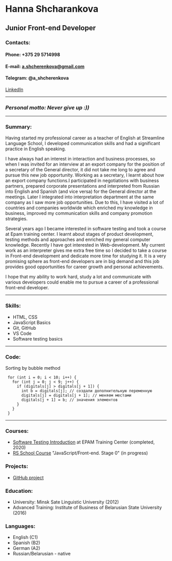 # **Hanna Shcharankova**

## **Junior Front-end Developer**

### **Contacts:**
#### **Phone:** +375 29 5714998 
#### **E-mail:** a.shcherenkova@gmail.com
#### **Telegram:** @a_shcherenkova 
[LinkedIn](https://www.linkedin.com/in/anna-shcherenkova-30a92ab6/?lipi=urn%3Ali%3Apage%3Ad_flagship3_feed%3Bq%2BNs%2BgKVTtWr%2BgzIZu0LQw%3D%3D)

---
### ***Personal motto: Never give up :))*** 
---
### **Summary:**
 Having started my professional career as a teacher of English at Streamline Language School, I developed communication skills and had a significant practice in English speaking. 
 
 I have always had an interest in interaction and business processes, so when I was invited for an interview at an export company for the position of a secretary of the General director, it did not take me long to agree and pursue this new job opportunity. Working as a secretary, I learnt about how an export company functions.I participated in negotiations with business partners, prepared corporate presentations and interpreted from Russian into English and Spanish (and vice versa) for the General director at the meetings. Later I integrated into interpretation department at the same company as I saw more job opportunities. Due to this, I have visited a lot of countries and companies worldwide which enriched my knowledge in business, improved my communication skills and company promotion strategies. 
 
 Several years ago I became interested in software testing and took a course at Epam training center. I learnt about stages of product development, testing methods and approaches and enriched my general computer knowledge. Recently I have got interested in Web-development. My current work as an interpreter gives me extra free time so I decided to take a course in Front-end development and dedicate more time for studying it. It is a very promising sphere as front-end developers are in big demand and this job provides good opportunities for career growth and personal achievements.
 
 I hope that my ability to work hard, study a lot and communicate with various developers could enable me to pursue a career of a professional front-end developer.

---
### **Skills:**
- HTML, CSS
- JavaScript Basics
- Git, GitHub
- VS Code
- Software testing basics
---
### **Code:**
Sorting by bubble method

     for (int i = 0; i < 10; i++) {
       for (int j = 0; j < 9; j++) {
         if (digitals[j] > digitals[j + 1]) {
           int b = digitals[j]; // создали дополнительную переменную
           digitals[j] = digitals[j + 1]; // меняем местами
           digitals[j + 1] = b; // значения элементов
         }
       }
     }
---
### **Courses:**
- [Software Testing Introduction](https://training.epam.com/Training/Details/3306?lang=en) at EPAM Training Center (completed, 2020) 
- [RS School Course](https://rs.school/)  "JavaScript/Front-end. Stage 0" (in progress) 


### **Projects:**
- [GitHub project](https://github.com/annashcherenkova/rsschool-cv.git)

### **Education:**
- University: Minsk Sate Linguistic University (2012)
- Advanced Training: Institute of Business of Belarusian State University (2016)
### **Languages:**
 - English (C1)
 - Spanish (B2)
 - German (A2)
 - Russian/Belarusian - native
